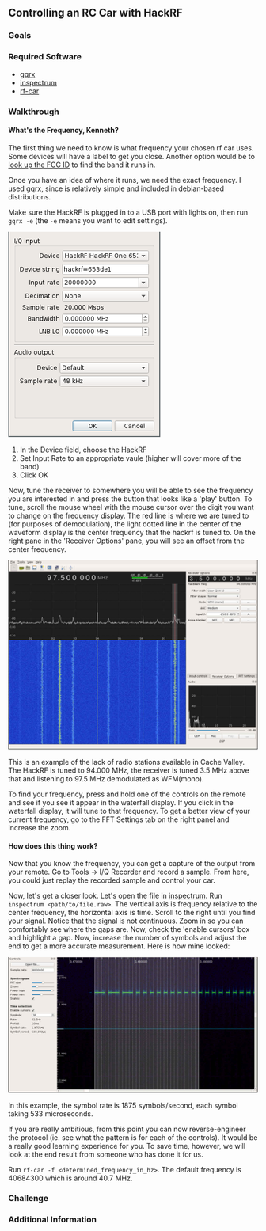 ## Controlling an RC Car with HackRF

### Goals

### Required Software
* [gqrx](/software-2016/#gqrx)
* [inspectrum](/software-2016/#inspectrum)
* [rf-car](/software-2016/#rf-car)

### Walkthrough

#### What's the Frequency, Kenneth?

The first thing we need to know is what frequency your chosen rf car uses.
Some devices will have a label to get you close.  Another option would be to
[look up the FCC ID](https://www.fcc.gov/general/fcc-id-search-page) to find
the band it runs in.

Once you have an idea of where it runs, we need the exact frequency.  I used
[gqrx](gqrx.dk), since is relatively simple and included in debian-based
distributions.

Make sure the HackRF is plugged in to a USB port with lights on, then run
`gqrx -e` (the `-e` means you want to edit settings).

![gqrx - Configure I/O devices](gqrx-configure-io.png)

 1. In the Device field, choose the HackRF
 1. Set Input Rate to an appropriate vaule (higher will cover more of the band)
 1. Click OK

Now, tune the receiver to somewhere you will be able to see the frequency you
are interested in and press the button that looks like a 'play' button.  To
tune, scroll the mouse wheel with the mouse cursor over the digit you want to
change on the frequency display.  The red line is where we are tuned to (for
purposes of demodulation), the light dotted line in the center of the waveform
display is the center frequency that the hackrf is tuned to.  On the right pane
in the 'Receiver Options' pane, you will see an offset from the center
frequency.

![gqrx - FM - 97.5 MHz](gqrx-receiver-97500000.jpg)

This is an example of the lack of radio stations available in Cache Valley.  The HackRF is tuned to 94.000 MHz, the receiver is tuned 3.5 MHz above that and listening to 97.5 MHz demodulated as WFM(mono).  

To find your frequency, press and hold one of the controls on the remote and see if you see it appear in the waterfall display.  If you click in the waterfall display, it will tune to that frequency.  To get a better view of your current frequency, go to the FFT Settings tab on the right panel and increase the zoom.

#### How does this thing work?

Now that you know the frequency, you can get a capture of the output from your remote.  Go to Tools -> I/Q Recorder and record a sample.  From here, you could just replay the recorded sample and control your car.

Now, let's get a closer look.  Let's open the file in [inspectrum](https://github.com/miek/inspectrum).  Run `inspectrum <path/to/file.raw>`.  The vertical axis is frequency relative to the center frequency, the horizontal axis is time.  Scroll to the right until you find your signal.  Notice that the signal is not continuous.  Zoom in so you can comfortably see where the gaps are.  Now, check the 'enable cursors' box and highlight a gap.  Now, increase the number of symbols and adjust the end to get a more accurate measurement.  Here is how mine looked:

![inspectrum - rf control signal](inspectrum-rf-signal.jpg)

In this example, the symbol rate is 1875 symbols/second, each symbol taking 533 microseconds.

If you are really ambitious, from this point you can now reverse-engineer the protocol (ie. see what the pattern is for each of the controls).  It would be a really good learning experience for you.  To save time, however, we will look at the end result from someone who has done it for us.

Run `rf-car -f <determined_frequency_in_hz>`.  The default frequency is 40684300 which is around 40.7 MHz.

### Challenge

### Additional Information


